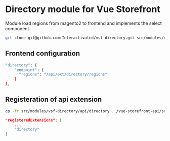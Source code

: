 # Directory module for Vue Storefront
Module load regions from magento2 to frontend and implements the select component

```bash
git clone git@github.com:Interactivated/vsf-directory.git src/modules/vsf-directory
```

## Frontend configuration

```bash
"directory": {
    "endpoint": {
      "regions": "/api/ext/directory/regions"
    }
},
```

## Registeration of api extension

```bash
cp -fr src/modules/vsf-directory/api/directory ../vue-storefront-api/src/api/extensions/
```


```json
"registeredExtensions": [
    ...
    "directory"
]
```
